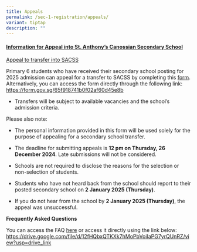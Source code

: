 ```yaml
---
title: Appeals
permalink: /sec-1-registration/appeals/
variant: tiptap
description: ""
---
```

<h4><strong><u>Information for Appeal into St. Anthony’s Canossian Secondary School</u></strong></h4>
<p><u>Appeal to transfer into SACSS</u>
</p>
<p>Primary 6 students who have received their secondary school posting for
2025 admission can appeal for a transfer to SACSS by completing this
<a href="https://form.gov.sg/65f918741b0f02af60d45e8b" rel="noopener noreferrer nofollow" target="_blank">form</a>. Alternatively, you can access the form directly through the
following link: <a href="https://form.gov.sg/65f918741b0f02af60d45e8b" rel="noopener noreferrer nofollow" target="_blank">https://form.gov.sg/65f918741b0f02af60d45e8b</a>
</p>
<ul data-tight="true" class="tight">
<li>
<p>Transfers will be subject to available vacancies and the school’s admission
criteria.&nbsp;</p>
</li>
</ul>
<p>Please also note:</p>
<ul data-tight="true" class="tight">
<li>
<p>The personal information provided in this form will be used solely for
the purpose of appealing for a secondary school transfer.</p>
</li>
<li>
<p>The deadline for submitting appeals is <strong>12 pm on Thursday, 26 December 2024</strong>.
Late submissions will not be considered.</p>
</li>
<li>
<p>Schools are not required to disclose the reasons for the selection or
non-selection of students.</p>
</li>
<li>
<p>Students who have not heard back from the school should report to their
posted secondary school on <strong>2 January 2025 (Thursday)</strong>.</p>
</li>
<li>
<p>If you do not hear from the school by <strong>2 January 2025 (Thursday)</strong>,
the appeal was unsuccessful.<strong>&nbsp;</strong>
</p>
</li>
</ul>
<p><strong>Frequently Asked Questions&nbsp;</strong>
</p>
<p>You can access the FAQ <a href="https://drive.google.com/file/d/12fHQbxQTKXk7hMoPbVoiIaPG7yrQUnRZ/view?usp=drive_link" rel="noopener noreferrer nofollow" target="_new">here</a> or
access it directly using the link below:
<br><a href="https://drive.google.com/file/d/12fHQbxQTKXk7hMoPbVoiIaPG7yrQUnRZ/view?usp=drive_link" rel="noopener noreferrer nofollow" target="_blank">https://drive.google.com/file/d/12fHQbxQTKXk7hMoPbVoiIaPG7yrQUnRZ/view?usp=drive_link</a>
</p>